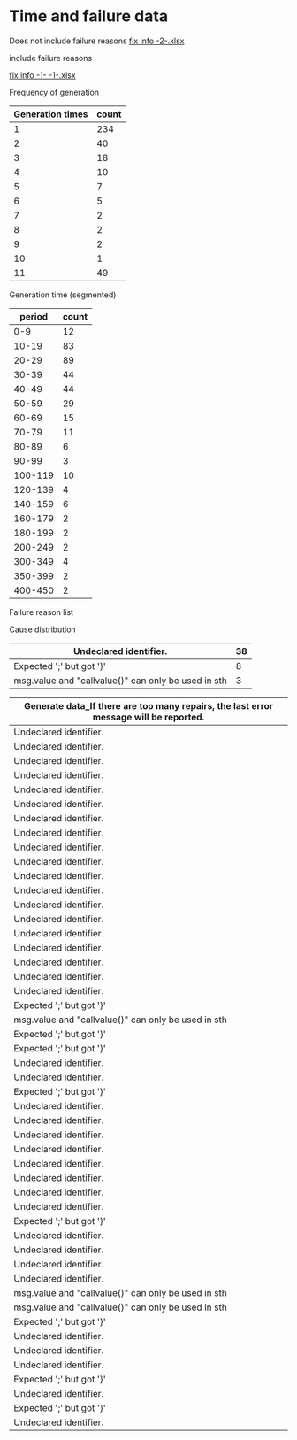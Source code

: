 
# Time and failure data
Does not include failure reasons
[fix info -2-.xlsx](assets/fix%20info%20-2-.xlsx)


include failure reasons

[fix info -1- -1-.xlsx](assets/fix%20info%20-1-%20-1-.xlsx)



Frequency of generation

|Generation times|count|
| ----- | ----- |
|1|234|
|2|40|
|3|18|
|4|10|
|5|7|
|6|5|
|7|2|
|8|2|
|9|2|
|10|1|
|11|49|

Generation time (segmented)

|period|count|
| ----- | ----- |
|0-9|12|
|10-19|83|
|20-29|89|
|30-39|44|
|40-49|44|
|50-59|29|
|60-69|15|
|70-79|11|
|80-89|6|
|90-99|3|
|100-119|10|
|120-139|4|
|140-159|6|
|160-179|2|
|180-199|2|
|200-249|2|
|300-349|4|
|350-399|2|
|400-450|2|

Failure reason list

Cause distribution

|Undeclared identifier.|38|
| ----- | ----- |
|Expected ';' but got '}'|8|
|msg.value and "callvalue()" can only be used in sth|3|

|Generate data\_If there are too many repairs, the last error message will be reported.|
| ----- |
|Undeclared identifier.|
|Undeclared identifier.|
|Undeclared identifier.|
|Undeclared identifier.|
|Undeclared identifier.|
|Undeclared identifier.|
|Undeclared identifier.|
|Undeclared identifier.|
|Undeclared identifier.|
|Undeclared identifier.|
|Undeclared identifier.|
|Undeclared identifier.|
|Undeclared identifier.|
|Undeclared identifier.|
|Undeclared identifier.|
|Undeclared identifier.|
|Undeclared identifier.|
|Undeclared identifier.|
|Undeclared identifier.|
|Expected ';' but got '}'|
|msg.value and "callvalue()" can only be used in sth|
|Expected ';' but got '}'|
|Expected ';' but got '}'|
|Undeclared identifier.|
|Undeclared identifier.|
|Expected ';' but got '}'|
|Undeclared identifier.|
|Undeclared identifier.|
|Undeclared identifier.|
|Undeclared identifier.|
|Undeclared identifier.|
|Undeclared identifier.|
|Undeclared identifier.|
|Undeclared identifier.|
|Expected ';' but got '}'|
|Undeclared identifier.|
|Undeclared identifier.|
|Undeclared identifier.|
|Undeclared identifier.|
|msg.value and "callvalue()" can only be used in sth|
|msg.value and "callvalue()" can only be used in sth|
|Expected ';' but got '}'|
|Undeclared identifier.|
|Undeclared identifier.|
|Undeclared identifier.|
|Expected ';' but got '}'|
|Undeclared identifier.|
|Expected ';' but got '}'|
|Undeclared identifier.|
